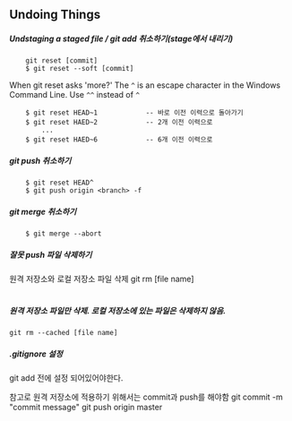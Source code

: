 Undoing Things
-------------------------------


##### Undstaging a staged file / git add 취소하기(stage에서 내리기) 
    
        git reset [commit]
        $ git reset --soft [commit]    
    
    
When git reset asks 'more?'
The ```^``` is an escape character in the Windows Command Line.
Use ```^^``` instead of ```^```


        $ git reset HEAD~1            -- 바로 이전 이력으로 돌아가기
        $ git reset HAED~2            -- 2개 이전 이력으로
            ...    
        $ git reset HAED~6            -- 6개 이전 이력으로


##### git push 취소하기

        $ git reset HEAD^
        $ git push origin <branch> -f

##### git merge 취소하기

        $ git merge --abort



##### 잘못 push 파일 삭제하기
원격 저장소와 로컬 저장소 파일 삭제
    git rm [file name]
</br></br>


##### 원격 저장소 파일만 삭제. 로컬 저장소에 있는 파일은 삭제하지 않음.
    git rm --cached [file name]



##### .gitignore 설정
git add 전에 설정 되어있어야한다.

참고로 원격 저장소에 적용하기 위해서는 commit과 push를 해야함
    git commit -m "commit message"
    git push origin master
